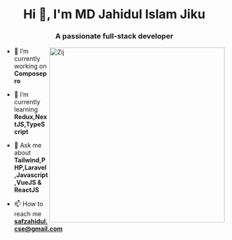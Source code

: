 <h1 align="center">Hi 👋, I'm MD Jahidul Islam Jiku</h1>
<h3 align="center">A passionate full-stack developer</h3>
<a href="https://www.fiverr.com/zij__jiku?up_rollout=true" target="_blank">
  <img align="right" width="400" src="https://i.ibb.co/YkbDd3Q/Zij-Img.jpg" alt="Zij">
</a>

- 🔭 I’m currently working on **Composepro**

- 🌱 I’m currently learning **Redux,NextJS,TypeScript**

- 💬 Ask me about **Tailwind,PHP,Laravel,Javascript,VueJS & ReactJS**

- 📫 How to reach me **safzahidul.cse@gmail.com**
